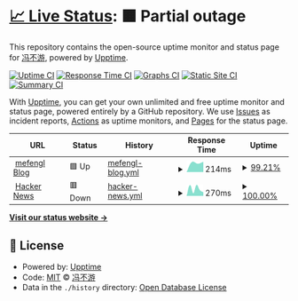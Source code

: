 # [📈 Live Status](https://mefengl.github.io/my-upptime): <!--live status--> **🟧 Partial outage**

This repository contains the open-source uptime monitor and status page for [冯不游](https://mefengl.github.io/my-upptime), powered by [Upptime](https://github.com/upptime/upptime).

[![Uptime CI](https://github.com/mefengl/my-upptime/workflows/Uptime%20CI/badge.svg)](https://github.com/mefengl/my-upptime/actions?query=workflow%3A%22Uptime+CI%22)
[![Response Time CI](https://github.com/mefengl/my-upptime/workflows/Response%20Time%20CI/badge.svg)](https://github.com/mefengl/my-upptime/actions?query=workflow%3A%22Response+Time+CI%22)
[![Graphs CI](https://github.com/mefengl/my-upptime/workflows/Graphs%20CI/badge.svg)](https://github.com/mefengl/my-upptime/actions?query=workflow%3A%22Graphs+CI%22)
[![Static Site CI](https://github.com/mefengl/my-upptime/workflows/Static%20Site%20CI/badge.svg)](https://github.com/mefengl/my-upptime/actions?query=workflow%3A%22Static+Site+CI%22)
[![Summary CI](https://github.com/mefengl/my-upptime/workflows/Summary%20CI/badge.svg)](https://github.com/mefengl/my-upptime/actions?query=workflow%3A%22Summary+CI%22)

With [Upptime](https://upptime.js.org), you can get your own unlimited and free uptime monitor and status page, powered entirely by a GitHub repository. We use [Issues](https://github.com/mefengl/my-upptime/issues) as incident reports, [Actions](https://github.com/mefengl/my-upptime/actions) as uptime monitors, and [Pages](https://mefengl.github.io/my-upptime) for the status page.

<!--start: status pages-->
<!-- This summary is generated by Upptime (https://github.com/upptime/upptime) -->
<!-- Do not edit this manually, your changes will be overwritten -->
<!-- prettier-ignore -->
| URL | Status | History | Response Time | Uptime |
| --- | ------ | ------- | ------------- | ------ |
| <img alt="" src="https://icons.duckduckgo.com/ip3/mefengl.me.ico" height="13"> [mefengl Blog](https://mefengl.me/blog) | 🟩 Up | [mefengl-blog.yml](https://github.com/mefengl/my-upptime/commits/HEAD/history/mefengl-blog.yml) | <details><summary><img alt="Response time graph" src="./graphs/mefengl-blog/response-time-week.png" height="20"> 214ms</summary><br><a href="https://mefengl.github.io/my-upptime/history/mefengl-blog"><img alt="Response time 214" src="https://img.shields.io/endpoint?url=https%3A%2F%2Fraw.githubusercontent.com%2Fmefengl%2Fmy-upptime%2FHEAD%2Fapi%2Fmefengl-blog%2Fresponse-time.json"></a><br><a href="https://mefengl.github.io/my-upptime/history/mefengl-blog"><img alt="24-hour response time 227" src="https://img.shields.io/endpoint?url=https%3A%2F%2Fraw.githubusercontent.com%2Fmefengl%2Fmy-upptime%2FHEAD%2Fapi%2Fmefengl-blog%2Fresponse-time-day.json"></a><br><a href="https://mefengl.github.io/my-upptime/history/mefengl-blog"><img alt="7-day response time 214" src="https://img.shields.io/endpoint?url=https%3A%2F%2Fraw.githubusercontent.com%2Fmefengl%2Fmy-upptime%2FHEAD%2Fapi%2Fmefengl-blog%2Fresponse-time-week.json"></a><br><a href="https://mefengl.github.io/my-upptime/history/mefengl-blog"><img alt="30-day response time 214" src="https://img.shields.io/endpoint?url=https%3A%2F%2Fraw.githubusercontent.com%2Fmefengl%2Fmy-upptime%2FHEAD%2Fapi%2Fmefengl-blog%2Fresponse-time-month.json"></a><br><a href="https://mefengl.github.io/my-upptime/history/mefengl-blog"><img alt="1-year response time 214" src="https://img.shields.io/endpoint?url=https%3A%2F%2Fraw.githubusercontent.com%2Fmefengl%2Fmy-upptime%2FHEAD%2Fapi%2Fmefengl-blog%2Fresponse-time-year.json"></a></details> | <details><summary><a href="https://mefengl.github.io/my-upptime/history/mefengl-blog">99.21%</a></summary><a href="https://mefengl.github.io/my-upptime/history/mefengl-blog"><img alt="All-time uptime 99.21%" src="https://img.shields.io/endpoint?url=https%3A%2F%2Fraw.githubusercontent.com%2Fmefengl%2Fmy-upptime%2FHEAD%2Fapi%2Fmefengl-blog%2Fuptime.json"></a><br><a href="https://mefengl.github.io/my-upptime/history/mefengl-blog"><img alt="24-hour uptime 100.00%" src="https://img.shields.io/endpoint?url=https%3A%2F%2Fraw.githubusercontent.com%2Fmefengl%2Fmy-upptime%2FHEAD%2Fapi%2Fmefengl-blog%2Fuptime-day.json"></a><br><a href="https://mefengl.github.io/my-upptime/history/mefengl-blog"><img alt="7-day uptime 99.21%" src="https://img.shields.io/endpoint?url=https%3A%2F%2Fraw.githubusercontent.com%2Fmefengl%2Fmy-upptime%2FHEAD%2Fapi%2Fmefengl-blog%2Fuptime-week.json"></a><br><a href="https://mefengl.github.io/my-upptime/history/mefengl-blog"><img alt="30-day uptime 99.21%" src="https://img.shields.io/endpoint?url=https%3A%2F%2Fraw.githubusercontent.com%2Fmefengl%2Fmy-upptime%2FHEAD%2Fapi%2Fmefengl-blog%2Fuptime-month.json"></a><br><a href="https://mefengl.github.io/my-upptime/history/mefengl-blog"><img alt="1-year uptime 99.21%" src="https://img.shields.io/endpoint?url=https%3A%2F%2Fraw.githubusercontent.com%2Fmefengl%2Fmy-upptime%2FHEAD%2Fapi%2Fmefengl-blog%2Fuptime-year.json"></a></details>
| <img alt="" src="https://icons.duckduckgo.com/ip3/news.ycombinator.com.ico" height="13"> [Hacker News](https://news.ycombinator.com) | 🟥 Down | [hacker-news.yml](https://github.com/mefengl/my-upptime/commits/HEAD/history/hacker-news.yml) | <details><summary><img alt="Response time graph" src="./graphs/hacker-news/response-time-week.png" height="20"> 270ms</summary><br><a href="https://mefengl.github.io/my-upptime/history/hacker-news"><img alt="Response time 270" src="https://img.shields.io/endpoint?url=https%3A%2F%2Fraw.githubusercontent.com%2Fmefengl%2Fmy-upptime%2FHEAD%2Fapi%2Fhacker-news%2Fresponse-time.json"></a><br><a href="https://mefengl.github.io/my-upptime/history/hacker-news"><img alt="24-hour response time 210" src="https://img.shields.io/endpoint?url=https%3A%2F%2Fraw.githubusercontent.com%2Fmefengl%2Fmy-upptime%2FHEAD%2Fapi%2Fhacker-news%2Fresponse-time-day.json"></a><br><a href="https://mefengl.github.io/my-upptime/history/hacker-news"><img alt="7-day response time 270" src="https://img.shields.io/endpoint?url=https%3A%2F%2Fraw.githubusercontent.com%2Fmefengl%2Fmy-upptime%2FHEAD%2Fapi%2Fhacker-news%2Fresponse-time-week.json"></a><br><a href="https://mefengl.github.io/my-upptime/history/hacker-news"><img alt="30-day response time 270" src="https://img.shields.io/endpoint?url=https%3A%2F%2Fraw.githubusercontent.com%2Fmefengl%2Fmy-upptime%2FHEAD%2Fapi%2Fhacker-news%2Fresponse-time-month.json"></a><br><a href="https://mefengl.github.io/my-upptime/history/hacker-news"><img alt="1-year response time 270" src="https://img.shields.io/endpoint?url=https%3A%2F%2Fraw.githubusercontent.com%2Fmefengl%2Fmy-upptime%2FHEAD%2Fapi%2Fhacker-news%2Fresponse-time-year.json"></a></details> | <details><summary><a href="https://mefengl.github.io/my-upptime/history/hacker-news">100.00%</a></summary><a href="https://mefengl.github.io/my-upptime/history/hacker-news"><img alt="All-time uptime 100.00%" src="https://img.shields.io/endpoint?url=https%3A%2F%2Fraw.githubusercontent.com%2Fmefengl%2Fmy-upptime%2FHEAD%2Fapi%2Fhacker-news%2Fuptime.json"></a><br><a href="https://mefengl.github.io/my-upptime/history/hacker-news"><img alt="24-hour uptime 100.00%" src="https://img.shields.io/endpoint?url=https%3A%2F%2Fraw.githubusercontent.com%2Fmefengl%2Fmy-upptime%2FHEAD%2Fapi%2Fhacker-news%2Fuptime-day.json"></a><br><a href="https://mefengl.github.io/my-upptime/history/hacker-news"><img alt="7-day uptime 100.00%" src="https://img.shields.io/endpoint?url=https%3A%2F%2Fraw.githubusercontent.com%2Fmefengl%2Fmy-upptime%2FHEAD%2Fapi%2Fhacker-news%2Fuptime-week.json"></a><br><a href="https://mefengl.github.io/my-upptime/history/hacker-news"><img alt="30-day uptime 100.00%" src="https://img.shields.io/endpoint?url=https%3A%2F%2Fraw.githubusercontent.com%2Fmefengl%2Fmy-upptime%2FHEAD%2Fapi%2Fhacker-news%2Fuptime-month.json"></a><br><a href="https://mefengl.github.io/my-upptime/history/hacker-news"><img alt="1-year uptime 100.00%" src="https://img.shields.io/endpoint?url=https%3A%2F%2Fraw.githubusercontent.com%2Fmefengl%2Fmy-upptime%2FHEAD%2Fapi%2Fhacker-news%2Fuptime-year.json"></a></details>

<!--end: status pages-->

[**Visit our status website →**](https://mefengl.github.io/my-upptime)

## 📄 License

- Powered by: [Upptime](https://github.com/upptime/upptime)
- Code: [MIT](./LICENSE) © [冯不游](https://mefengl.github.io/my-upptime)
- Data in the `./history` directory: [Open Database License](https://opendatacommons.org/licenses/odbl/1-0/)
